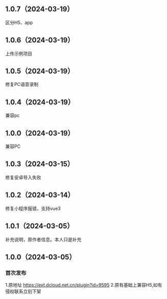 ## 1.0.7（2024-03-19）
区分H5、app
## 1.0.6（2024-03-19）
上传示例项目
## 1.0.5（2024-03-19）
修复PC语音录制
## 1.0.4（2024-03-19）
兼容pc
## 1.0.0（2024-03-19）
兼容PC
## 1.0.3（2024-03-15）
修复安卓导入失败
## 1.0.2（2024-03-14）
修复小程序报错，支持vue3
## 1.0.1（2024-03-05）
补充说明，原作者信息。本人只是补充


## 1.0.0（2024-03-05）
### 首次发布
1.原地址 https://ext.dcloud.net.cn/plugin?id=9595
2.原有基础上兼容H5,如有侵权联系立刻下架
